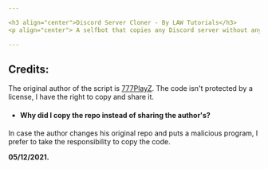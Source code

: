 ```yaml
---

<h3 align="center">Discord Server Cloner - By LAW Tutorials</h3>
<p align="center"> A selfbot that copies any Discord server without any permissions. </p>

---
```



## Credits:

The original author of the script is [777PlayZ](https://github.com/777PlayZ "777PlayZ"). The code isn't protected by a license, I have the right to copy and share it.

- #### **Why did I copy the repo instead of sharing the author's?**
In case the author changes his original repo and puts a malicious program, I prefer to take the responsibility to copy the code.

**05/12/2021.**
